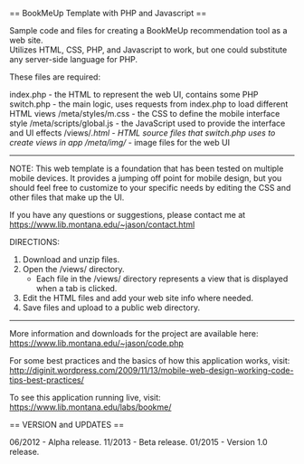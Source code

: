 == BookMeUp Template with PHP and Javascript ==

Sample code and files for creating a BookMeUp recommendation tool as a web site.  
Utilizes HTML, CSS, PHP, and Javascript to work, but one could substitute any
server-side language for PHP.

These files are required:

index.php - the HTML to represent the web UI, contains some PHP
switch.php - the main logic, uses requests from index.php to load different HTML views
/meta/styles/m.css - the CSS to define the mobile interface style
/meta/scripts/global.js - the JavaScript used to provide the interface and UI effects
/views/*.html - HTML source files that switch.php uses to create views in app
/meta/img/* - image files for the web UI

--------------

NOTE: This web template is a foundation that has been tested on multiple mobile devices.
It provides a jumping off point for mobile design, but you should feel free to customize to your 
specific needs by editing the CSS and other files that make up the UI. 

If you have any questions or suggestions, please contact me at https://www.lib.montana.edu/~jason/contact.html

DIRECTIONS: 
1. Download and unzip files.
2. Open the /views/ directory.
   - Each file in the /views/ directory represents a view that is displayed when a tab is clicked.
3. Edit the HTML files and add your web site info where needed.
4. Save files and upload to a public web directory.

--------------

More information and downloads for the project are available here:
https://www.lib.montana.edu/~jason/code.php

For some best practices and the basics of how this application works, visit:
http://diginit.wordpress.com/2009/11/13/mobile-web-design-working-code-tips-best-practices/

To see this application running live, visit:
https://www.lib.montana.edu/labs/bookme/


== VERSION and UPDATES ==

06/2012 - Alpha release.
11/2013 - Beta release.
01/2015 - Version 1.0 release.
